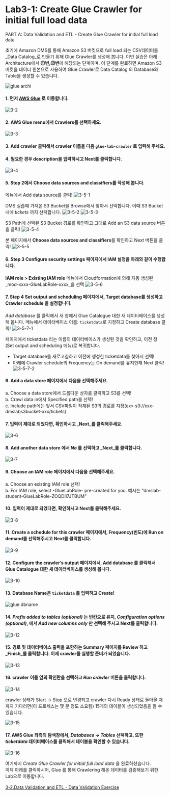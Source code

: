 # Lab3-1: Create Glue Crawler for initial full load data

PART A: Data Validation and ETL - Create Glue Crawler for initial full load data



초기에 Amazon DMS를 통해 Amazon S3 버킷으로 full load 되는 CSV데이터를 _Data Catalog_로 만들기 위해 Glue Crawler를 생성해 봅니다.
이번 실습은 아래 Architecture에서 **⓵번,⓶번**에 해당되는 단계이며, 이 단계를 완료하면 Amazon S3 버킷을 데이터 원본으로 사용하여 Glue Crawler로 Data Catalog 의 Database와 Table을 생성할 수 있습니다.


![glue archi](../../images/1-2.png)


#### 1. 먼저 [**AWS Glue**](https://console.aws.amazon.com/glue/home) 로 이동합니다.

![3-2](https://user-images.githubusercontent.com/105655711/197322091-1206248a-1e51-464f-8699-feb3d58c57f1.png)

#### 2. AWS Glue menu에서 Crawlers를 선택하세요.

![3-3](../../images/glue/g-3-1-2.png)

#### 3. Add crawler 클릭해서 crawler 이름을 다음 `glue-lab-crawler` 로 입력해 주세요.

#### 4. 필요한 경우 description을 입력하시고 Next를 클릭합니다.

![3-4](../../images/glue/g-3-1-4.png)

#### 5. Step 2에서 **Choose data sources and classifiers를 작성해 봅니다.**
메뉴에서 Add data source를 클릭!
![3-5-1](../../images/glue/g-3-1-5-1.png)

DMS 실습때 가져온 S3 Bucket을 Browse에서 찾아서 선택합니다. 이때 S3 Bucket 내에 _tickets_ 까지 선택합니다.
![3-5-2](../../images/glue/g-3-1-5-2.png)
![3-5-3](../../images/glue/g-3-1-5-3.png)

S3 Path에 선택된 S3 Bucket 경로를 확인하고 그대로 Add an S3 data source 버튼을 클릭!
![3-5-4](../../images/glue/g-3-1-5-4.png)

본 페이지에서 **Choose data sources and classifiers**를 확인하고 Next 버튼을 클릭!
![3-5-5](../../images/glue/g-3-1-5-5.png)

#### 6. Step 3 **Configure security settings** 페이지에서 IAM 설정을 아래와 같이 수행합니다.
**IAM role > Existing IAM role** 메뉴에서 Cloudformation에 의해 자동 생성된 _mod-xxxx-GlueLabRole-xxxx_을 선택
![3-5-6](../../images/glue/g-3-1-6.png)

#### 7. Step 4 **Set output and scheduling** 페이지에서, Target database를 생성하고 **Crawler schedule** 을 설정합니다.
_Add database_ 를 클릭해서 새 창에서 Glue Catalogue 대한 새 데이터베이스를 생성해 봅니다.
메뉴에서 데이터베이스 이름: ```ticketdata```로 지정하고 Create database 클릭!
![3-5-7-1](../../images/glue/g-3-1-7-1.png)

페이지에서 ticketdata 라는 이름의 데이터베이스가 생성된 것을 확인하고, 이전 창(Set output and scheduling 메뉴)로 복귀합니다.
- Target database를 새로고침하고 이전에 생성한 ticketdata를 찾아서 선택!
- 아래에 Crawler schedule의 Frequency는 On demand를 유지한채 Next 클릭!
![3-5-7-2](../../images/glue/g-3-1-7-2.png)




#### 6. **Add a data store** 페이지에서 다음을 선택해주세요.

a. Choose a data store에서 드롭다운 상자를 클릭하고 S3를 선택!<br>
b. Crawl data in에서 Specified path를 선택!<br>
c. Include path에는 앞서 CSV파일이 적재된 S3의 경로를 지정(ex> s3://xxx-dmslabs3bucket-xxx/tickets)

#### 7. 입력이 제대로 되었다면, 확인하시고 _Next_를 클릭해주세요.

![3-6](https://user-images.githubusercontent.com/105655711/197323218-92a189f4-fbd5-4468-9f72-a5f748377c79.png)

#### 8. Add another data store 에서 _No_ 를 선택하고 _Next_를 클릭합니다.

![3-7](https://user-images.githubusercontent.com/105655711/197323390-b930a39c-3906-4fdf-b5f7-6db58693cde9.png)

#### 9. Choose an IAM role 페이지에서 다음을 선택해주세요.

a. Choose an existing IAM role 선택!<br>
b. For IAM role, select <stackname>-GlueLabRole-<RandomString> pre-created for you. 예시는 “dmslab-student-GlueLabRole-ZOQDII7JTBUM”

#### 10. 입력이 제대로 되었다면, 확인하시고 Next를 클릭해주세요.

![3-8](https://user-images.githubusercontent.com/105655711/197323529-0a57634d-1762-49b2-87c5-785e6771b7a9.png)

#### 11. Create a schedule for this crawler 페이지에서, Frequency(빈도)에 Run on demand를 선택해주시고 Next를 클릭합니다.

![3-9](https://user-images.githubusercontent.com/105655711/197323658-99c39a1c-f441-4257-bfd0-c6ea91a10567.png)

#### 12. Configure the crawler’s output 페이지에서, Add database 를 클릭해서 Glue Catalogue 대한 새 데이터베이스를 생성해 봅니다.

![3-10](https://user-images.githubusercontent.com/105655711/197323830-4218bed8-6cf5-4c0e-ab83-a7364fe99dee.png)

#### 13. Database Name은 `ticketdata` 를 입력하고 Create! 

![glue dbname](https://user-images.githubusercontent.com/105655711/197323929-4c4bf4a3-29a3-4539-bd04-fe9d7b964b98.png)


#### 14. _Prefix added to tables (optional)_ 는 빈칸으로 유지, _Configuration options (optional)_, 에서 _Add new columns only_ 만 선택해 주시고 Next를 클릭합니다.

![3-12](https://user-images.githubusercontent.com/105655711/197324429-f8c8ecfc-6c58-43a4-835c-89ef061092b3.png)

#### 15. 경로 및 데이터베이스 출력을 포함하는 Summary 페이지를 Review 하고 _Finish_를 클릭합니다. 이제 crawler를 실행할 준비가 되었습니다.

![3-13](https://user-images.githubusercontent.com/105655711/197324560-fe0549ac-3eac-4113-b6f8-07156ffcee79.png)

#### 16. crawler 이름 옆의 확인란을 선택하고 _Run crawler_ 버튼을 클릭합니다.

![3-14](https://user-images.githubusercontent.com/105655711/197324657-8ddd0537-d1ee-423c-bfaf-321e837e9fb4.png) 

crawler 상태가 Start → Stop 으로 변경되고 crawler 다시 Ready 상태로 돌아올 때까지 기다리면(이 프로세스는 몇 분 정도 소요됨) 15개의 테이블이 생성되었음을 알 수 있습니다. 

![3-15](https://user-images.githubusercontent.com/105655711/197324661-77fb4c75-697a-4400-bec3-69535f97a918.png)

#### 17. AWS Glue 좌측의 탐색창에서, _Databases → Tables_ 선택하고. 또한 _ticketdata_ 데이터베이스를 클릭해서 테이블을 확인할 수 있습니다.

![3-16](https://user-images.githubusercontent.com/105655711/197324724-b8ce8369-1469-412c-9089-cea04ac8fd5a.png)

여기까지 _Create Glue Crawler for initial full load data_ 을 완료하셨습니다.\
이제 아래를 클릭하시어, Glue 를 통해 Crawlering 해온 데이터를 검증해보기 위한 Lab으로 이동합니다.\
\
[3-2.Data Validation and ETL - Data Validation Exercise](3-2.datavalidationexercise.md)
